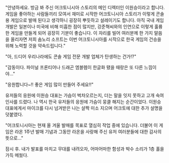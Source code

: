 "안녕하세요. 방금 봐 주신 어크토니시아 스토리의 메인 디렉터인 이원승이라고 합니다. 게임을 좋아하는 사람들끼리 모여서 재미로 시작한 어크토니시아 스토리가 이렇게 콘솔용 게임으로 발매 된다고 생각하니 굉장히 뿌듯하고 설레이기도 합니다. 아직 국내 게임 개발은 일본이나 미국에 비해 미흡한 점이 많지만, 강준혁씨와의 인연으로 이렇게 훌륭한 게임을 만들게 되어 굉장히 기분이 좋습니다. 이 자리를 빌어 여러분께 한 가지 말씀을 올리자면 저희 솜노리 소프트는 이번 어크토니시아를 시작으로 한국 게임의 건승을 위해 노력할 것을 약속드립니다." 

"아, 드디어 우리나라에도 콘솔 게임 전문 개발 업체가 탄생하는 건가!?" 

"감동이다. 파이널 프론티어나 드래곤 엠블렘이 한글화 됐을 때랑은 또 다른 느낌이야..." 

"응원합니다~!! 좋은 게임 많이 만들어 주세요!!" 

유저들의 응원에 이원승 대표는 가슴이 벅차오르는지, 더는 말을 잇지 못하고 고개 숙여 인사를 드렸다. 나 역시 한국 유저들의 응원에 가슴이 뭉클 해지는 순간이었다. 
이원승 대표에게서 마이크를 다시 넘겨받은 나는 살짝 미소 지으며 어크토에 대한 추가 설명을 덧붙였다. 

"어크토니시아는 현재 올 겨울 발매를 목표로 열심히 작업 중에 있습니다. 더불어 이 게임은 라온 1주년 발매 기념과 그동안 라온을 사랑해 주신 유저 여러분들에 대한 감사의 뜻으로..." 

잠시 후. 내가 발표를 마치고 무대를 내려오자, 어마어마한 함성과 박수 소리가 1층 홀을 가득 메웠다. 